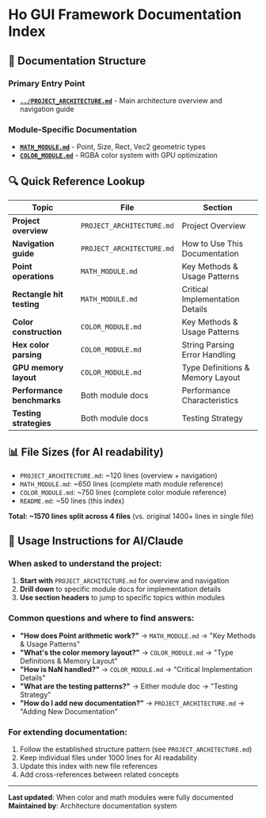 # Ho GUI Framework Documentation Index

## 📁 Documentation Structure

### Primary Entry Point
- **[`../PROJECT_ARCHITECTURE.md`](../PROJECT_ARCHITECTURE.md)** - Main architecture overview and navigation guide

### Module-Specific Documentation
- **[`MATH_MODULE.md`](MATH_MODULE.md)** - Point, Size, Rect, Vec2 geometric types
- **[`COLOR_MODULE.md`](COLOR_MODULE.md)** - RGBA color system with GPU optimization

## 🔍 Quick Reference Lookup

| Topic | File | Section |
|-------|------|---------|
| **Project overview** | `PROJECT_ARCHITECTURE.md` | Project Overview |
| **Navigation guide** | `PROJECT_ARCHITECTURE.md` | How to Use This Documentation |
| **Point operations** | `MATH_MODULE.md` | Key Methods & Usage Patterns |
| **Rectangle hit testing** | `MATH_MODULE.md` | Critical Implementation Details |
| **Color construction** | `COLOR_MODULE.md` | Key Methods & Usage Patterns |
| **Hex color parsing** | `COLOR_MODULE.md` | String Parsing Error Handling |
| **GPU memory layout** | `COLOR_MODULE.md` | Type Definitions & Memory Layout |
| **Performance benchmarks** | Both module docs | Performance Characteristics |
| **Testing strategies** | Both module docs | Testing Strategy |

## 📊 File Sizes (for AI readability)

- `PROJECT_ARCHITECTURE.md`: ~120 lines (overview + navigation)
- `MATH_MODULE.md`: ~650 lines (complete math module reference)
- `COLOR_MODULE.md`: ~750 lines (complete color module reference)
- `README.md`: ~50 lines (this index)

**Total: ~1570 lines split across 4 files** (vs. original 1400+ lines in single file)

## 🎯 Usage Instructions for AI/Claude

### When asked to understand the project:
1. **Start with** `PROJECT_ARCHITECTURE.md` for overview and navigation
2. **Drill down** to specific module docs for implementation details
3. **Use section headers** to jump to specific topics within modules

### Common questions and where to find answers:
- **"How does Point arithmetic work?"** → `MATH_MODULE.md` → "Key Methods & Usage Patterns"
- **"What's the color memory layout?"** → `COLOR_MODULE.md` → "Type Definitions & Memory Layout"  
- **"How is NaN handled?"** → `COLOR_MODULE.md` → "Critical Implementation Details"
- **"What are the testing patterns?"** → Either module doc → "Testing Strategy"
- **"How do I add new documentation?"** → `PROJECT_ARCHITECTURE.md` → "Adding New Documentation"

### For extending documentation:
1. Follow the established structure pattern (see `PROJECT_ARCHITECTURE.md`)
2. Keep individual files under 1000 lines for AI readability
3. Update this index with new file references
4. Add cross-references between related concepts

---

**Last updated**: When color and math modules were fully documented
**Maintained by**: Architecture documentation system